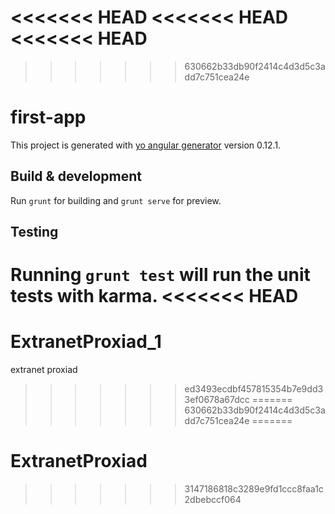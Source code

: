 <<<<<<< HEAD
<<<<<<< HEAD
<<<<<<< HEAD
=======
>>>>>>> 630662b33db90f2414c4d3d5c3add7c751cea24e
# first-app

This project is generated with [yo angular generator](https://github.com/yeoman/generator-angular)
version 0.12.1.

## Build & development

Run `grunt` for building and `grunt serve` for preview.

## Testing

Running `grunt test` will run the unit tests with karma.
<<<<<<< HEAD
=======
# ExtranetProxiad_1
extranet proxiad
>>>>>>> ed3493ecdbf457815354b7e9dd33ef0678a67dcc
=======
>>>>>>> 630662b33db90f2414c4d3d5c3add7c751cea24e
=======
# ExtranetProxiad
>>>>>>> 3147186818c3289e9fd1ccc8faa1c2dbebccf064
